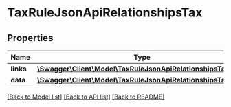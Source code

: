 # TaxRuleJsonApiRelationshipsTax

## Properties
Name | Type | Description | Notes
------------ | ------------- | ------------- | -------------
**links** | [**\Swagger\Client\Model\TaxRuleJsonApiRelationshipsTaxLinks**](TaxRuleJsonApiRelationshipsTaxLinks.md) |  | [optional] 
**data** | [**\Swagger\Client\Model\TaxRuleJsonApiRelationshipsTaxData**](TaxRuleJsonApiRelationshipsTaxData.md) |  | [optional] 

[[Back to Model list]](../../README.md#documentation-for-models) [[Back to API list]](../../README.md#documentation-for-api-endpoints) [[Back to README]](../../README.md)

